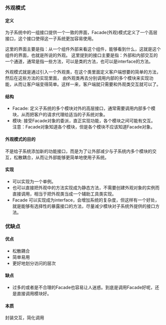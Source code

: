 ### 外观模式

#### 定义
为子系统中的一组接口提供一个一致的界面，Facade(外观)模式定义了一个高层接口，这个接口使得这一子系统更加容易使用。

这里的界面主要是指：从一个组件外部来看这个组件，能够看到什么，这就是这个组件的界面，也就是所说的外观。
这里提到的接口主要是指：外部和内部交互的一个通道，通常是指一些方法，可以是类的方法，也可以是interface的方法。

外观模式就是通过引入一个外观类，在这个类里面定义客户端想要的简单的方法，然后在这些方法的实现里面，
由外观类再去分别调用内部的多个模块来实现功能，从而让客户端变得简单。这样一来，客户端就只需要和外观类交互就可以了。

#### 结构
 - Facade: 定义子系统的多个模块对外的高层接口，通常需要调用内部多个模块，从而把客户的请求代理给适当的子系统对象。
 - 模块: 接受Facade对象的委派，直正实现功能，各个模块之间可能有交互。
 注意：Facade对象知道各个模块，但是各个模块不应该知道Facade对象。

#### 外观模式的目的
不是给子系统添加新的功能接口，而是为了让外部减少与子系统内多个模块的交互，松散耦合，从而让外部能够更简单地使用子系统。 

#### 实现
 - 可以实现为一个单例。
 - 也可以直接把外观中的方法实现成为静态方法，不需要创建外观对象的实例而直接调用，相当于把外观类当成一个辅助工具类实现。
 - Facade 可以实现成为interface，会增加系统的复杂度，但这样有一个好处，就是能够有选择性的暴露接口的方法，尽量减少模块对子系统外提供的接口方法。
 
### 优缺点
#### 优点
 - 松散耦合
 - 简单易用
 - 更好地划分访问的层次 

#### 缺点
 - 过多的或者是不合理的Facade也容易让人迷惑。到底是调用Facade好呢，还是直接调用模块好。

#### 本质
封装交互，简化调用